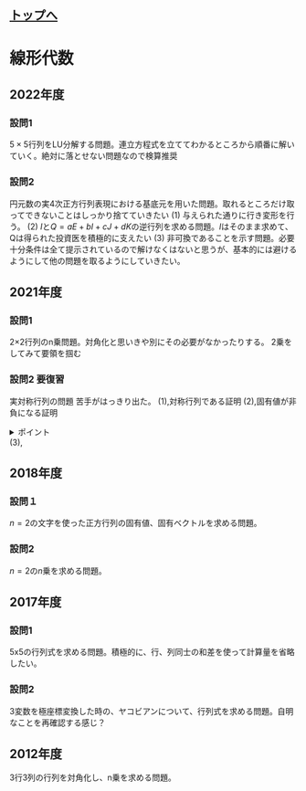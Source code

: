 ## [トップへ](README.md)

# 線形代数

## 2022年度
### 設問1
$`5\times 5`$行列をLU分解する問題。連立方程式を立ててわかるところから順番に解いていく。絶対に落とせない問題なので検算推奨

### 設問2
円元数の実4次正方行列表現における基底元を用いた問題。取れるところだけ取ってできないことはしっかり捨てていきたい
(1)
与えられた通りに行き変形を行う。
(2)
$`I`$と$`Q=aE+bI+cJ+dK`$の逆行列を求める問題。$`I`$はそのまま求めて、Qは得られた投資医を積極的に支えたい
(3)
非可換であることを示す問題。必要十分条件は全て提示されているので解けなくはないと思うが、基本的には避けるようにして他の問題を取るようにしていきたい。

## 2021年度
### 設問1
2×2行列のn乗問題。対角化と思いきや別にその必要がなかったりする。
2乗をしてみて要領を掴む
### 設問2 要復習
実対称行列の問題
苦手がはっきり出た。
(1),対称行列である証明
(2),固有値が非負になる証明
<details> <summary>ポイント</summary>
  
ただの対角行列では非負にはならない。$`A^TA`$が条件なのでそれを適応する </details>
(3),


## 2018年度

### 設問１
$`n=2`$の文字を使った正方行列の固有値、固有ベクトルを求める問題。
### 設問2
$`n=2`$の$`n`$乗を求める問題。

## 2017年度
### 設問1
5x5の行列式を求める問題。積極的に、行、列同士の和差を使って計算量を省略したい。
### 設問2
3変数を極座標変換した時の、ヤコビアンについて、行列式を求める問題。自明なことを再確認する感じ？



## 2012年度
3行3列の行列を対角化し、n乗を求める問題。
